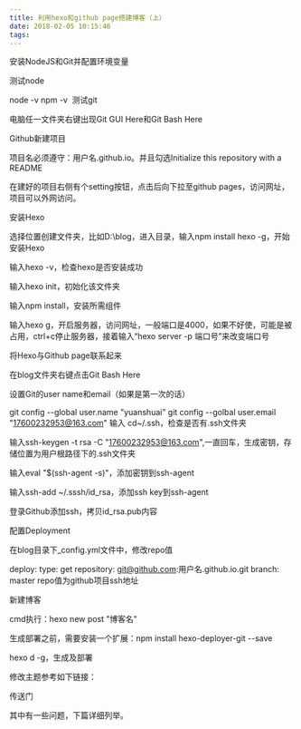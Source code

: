 ```yaml
---
title: 利用hexo和github page搭建博客（上）
date: 2018-02-05 10:15:46
tags:
---
```


安装NodeJS和Git并配置环境变量

测试node

node -v
npm -v
​   测试git

电脑任一文件夹右键出现Git GUI Here和Git Bash Here

Github新建项目

项目名必须遵守：用户名.github.io。并且勾选Initialize this repository with a README

在建好的项目右侧有个setting按钮，点击后向下拉至github pages，访问网址，项目可以外网访问。

安装Hexo

选择位置创建文件夹，比如D:\blog，进入目录，输入npm install hexo -g，开始安装Hexo

输入hexo -v，检查hexo是否安装成功

输入hexo init，初始化该文件夹

输入npm install，安装所需组件

输入hexo g，开启服务器，访问网址，一般端口是4000，如果不好使，可能是被占用，ctrl+c</button>停止服务器，接着输入“hexo server -p 端口号”来改变端口号

将Hexo与Github page联系起来

在blog文件夹右键点击Git Bash Here

设置Git的user name和email（如果是第一次的话）

git config --global user.name "yuanshuai"
git config --golbal user.email "17600232953@163.com"
输入 cd~/.ssh，检查是否有.ssh文件夹

输入ssh-keygen -t rsa -C "17600232953@163.com",一直回车，生成密钥，存储位置为用户根路径下的.ssh文件夹

输入eval "$(ssh-agent -s)"，添加密钥到ssh-agent

输入ssh-add ~/.sssh/id_rsa，添加ssh key到ssh-agent

登录Github添加ssh，拷贝id_rsa.pub内容

配置Deployment

在blog目录下_config.yml文件中，修改repo值

deploy:
    type: get
    repository: git@github.com:用户名.github.io.git
    branch: master
repo值为github项目ssh地址

新建博客

cmd执行：hexo new post "博客名"

生成部署之前，需要安装一个扩展：npm install hexo-deployer-git --save

hexo d -g，生成及部署

修改主题参考如下链接：

传送门

其中有一些问题，下篇详细列举。

